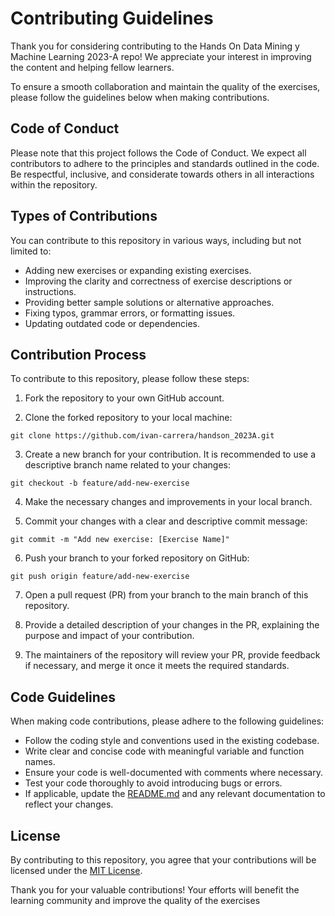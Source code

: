 # Contributing Guidelines

Thank you for considering contributing to the Hands On Data Mining y Machine Learning 2023-A repo! We appreciate your interest in improving the content and helping fellow learners.

To ensure a smooth collaboration and maintain the quality of the exercises, please follow the guidelines below when making contributions.

## Code of Conduct

Please note that this project follows the Code of Conduct. We expect all contributors to adhere to the principles and standards outlined in the code. Be respectful, inclusive, and considerate towards others in all interactions within the repository.

## Types of Contributions

You can contribute to this repository in various ways, including but not limited to:

* Adding new exercises or expanding existing exercises.
* Improving the clarity and correctness of exercise descriptions or instructions.
* Providing better sample solutions or alternative approaches.
* Fixing typos, grammar errors, or formatting issues.
* Updating outdated code or dependencies.

## Contribution Process

To contribute to this repository, please follow these steps:

1. Fork the repository to your own GitHub account.

2. Clone the forked repository to your local machine:

```
git clone https://github.com/ivan-carrera/handson_2023A.git
```
3. Create a new branch for your contribution. It is recommended to use a descriptive branch name related to your changes:

```
git checkout -b feature/add-new-exercise
```
4. Make the necessary changes and improvements in your local branch.

5. Commit your changes with a clear and descriptive commit message:

```
git commit -m "Add new exercise: [Exercise Name]"
```
6. Push your branch to your forked repository on GitHub:

```
git push origin feature/add-new-exercise
```
7. Open a pull request (PR) from your branch to the main branch of this repository.

8. Provide a detailed description of your changes in the PR, explaining the purpose and impact of your contribution.

9. The maintainers of the repository will review your PR, provide feedback if necessary, and merge it once it meets the required standards.

## Code Guidelines

When making code contributions, please adhere to the following guidelines:

* Follow the coding style and conventions used in the existing codebase.
* Write clear and concise code with meaningful variable and function names.
* Ensure your code is well-documented with comments where necessary.
* Test your code thoroughly to avoid introducing bugs or errors.
* If applicable, update the [README.md](README.md) and any relevant documentation to reflect your changes.

## License

By contributing to this repository, you agree that your contributions will be licensed under the [MIT License](LICENSE).

Thank you for your valuable contributions! Your efforts will benefit the learning community and improve the quality of the exercises